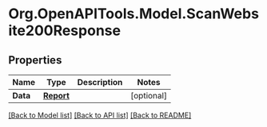 # Org.OpenAPITools.Model.ScanWebsite200Response

## Properties

Name | Type | Description | Notes
------------ | ------------- | ------------- | -------------
**Data** | [**Report**](Report.md) |  | [optional] 

[[Back to Model list]](../README.md#documentation-for-models) [[Back to API list]](../README.md#documentation-for-api-endpoints) [[Back to README]](../README.md)

